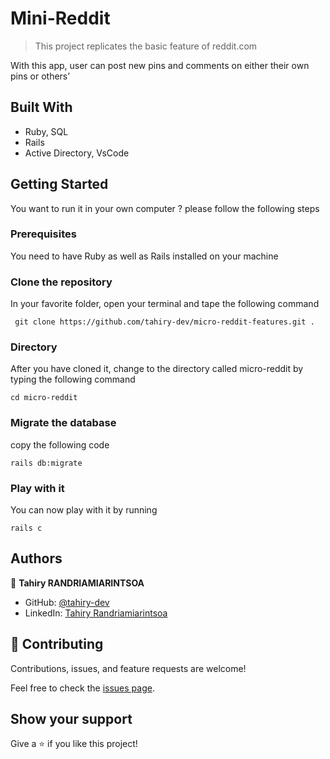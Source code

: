 
# Mini-Reddit

> This project replicates the basic feature of reddit.com

With this app, user can post new pins and comments on either their own pins or others’

## Built With
- Ruby, SQL
- Rails
- Active Directory, VsCode


## Getting Started
 You want to run it in your own computer ? please follow the following steps
 
### Prerequisites
 You need to have Ruby as well as Rails installed on your machine

### Clone the repository
 In your favorite folder, open your terminal and tape the following command
 ```
  git clone https://github.com/tahiry-dev/micro-reddit-features.git .
  ```
### Directory
After you have cloned it, change to the directory called micro-reddit by typing the following command
```
cd micro-reddit
```
### Migrate the database
copy the following code 
```
rails db:migrate
```
### Play with it
You can now play with it by running
```
rails c
```

## Authors

👤 **Tahiry RANDRIAMIARINTSOA**

- GitHub: [@tahiry-dev](https://github.com/tahiry-dev)
- LinkedIn: [Tahiry Randriamiarintsoa](https://www.linkedin.com/in/tahiry-randriamiarintsoa/)


## 🤝 Contributing

Contributions, issues, and feature requests are welcome!

Feel free to check the [issues page](https://github.com/tahiry-dev/micro-reddit-features/issues).

## Show your support

Give a ⭐️ if you like this project!
